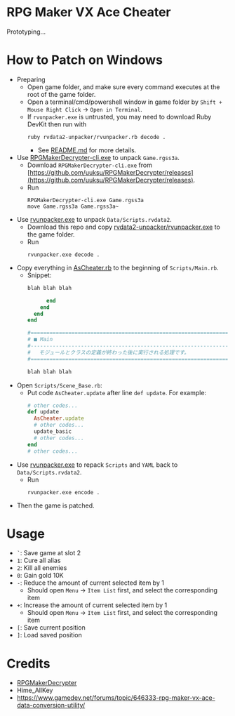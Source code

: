 # RPG Maker VX Ace Cheater

Prototyping...

# How to Patch on Windows

- Preparing
    - Open game folder, and make sure every command executes at the root of the game folder.
    - Open a terminal/cmd/powershell window in game folder by `Shift + Mouse Right Click` -> `Open in Terminal`.
    - If `rvunpacker.exe` is untrusted, you may need to download Ruby DevKit then run with
      ```shell
      ruby rvdata2-unpacker/rvunpacker.rb decode .
      ```
      - See [README.md](rvdata2-unpacker/README.md) for more details.
- Use [RPGMakerDecrypter-cli.exe](https://github.com/uuksu/RPGMakerDecrypter) to unpack `Game.rgss3a`.
    - Download `RPGMakerDecrypter-cli.exe`
      from [https://github.com/uuksu/RPGMakerDecrypter/releases](https://github.com/uuksu/RPGMakerDecrypter/releases).
    - Run
      ```shell
      RPGMakerDecrypter-cli.exe Game.rgss3a
      move Game.rgss3a Game.rgss3a~
      ```
- Use [rvunpacker.exe](rvdata2-unpacker/rvunpacker.exe) to unpack `Data/Scripts.rvdata2`.
    - Download this repo and copy [rvdata2-unpacker/rvunpacker.exe](rvdata2-unpacker/rvunpacker.exe) to the
      game folder.
    - Run
      ```shell
      rvunpacker.exe decode .
      ```
- Copy everything in [AsCheater.rb](AsCheater.rb) to the beginning of `Scripts/Main.rb`.
    - Snippet:
      ```ruby
      blah blah blah
      
            end
          end
        end
      end
      
      #==============================================================================
      # ■ Main
      #------------------------------------------------------------------------------
      # 　モジュールとクラスの定義が終わった後に実行される処理です。
      #==============================================================================
      
      blah blah blah
      ```
- Open `Scripts/Scene_Base.rb`:
    - Put code `AsCheater.update` after line `def update`. For example:
      ```ruby
      # other codes...
      def update
        AsCheater.update
        # other codes...
        update_basic
        # other codes...
      end
      # other codes...
      ```
- Use [rvunpacker.exe](rvdata2-unpacker/rvunpacker.exe) to repack `Scripts` and `YAML` back to `Data/Scripts.rvdata2`.
    - Run
      ```shell
      rvunpacker.exe encode .
      ```
- Then the game is patched.

# Usage

- `` ` ``: Save game at slot 2
- `1`: Cure all alias
- `2`: Kill all enemies
- `0`: Gain gold 10K
- `-`: Reduce the amount of current selected item by 1
    - Should open `Menu` -> `Item List` first, and select the corresponding item
- `+`: Increase the amount of current selected item by 1
    - Should open `Menu` -> `Item List` first, and select the corresponding item
- `[`: Save current position
- `]`: Load saved position

# Credits

- [RPGMakerDecrypter](https://github.com/uuksu/RPGMakerDecrypter)
- Hime_AllKey
- https://www.gamedev.net/forums/topic/646333-rpg-maker-vx-ace-data-conversion-utility/
